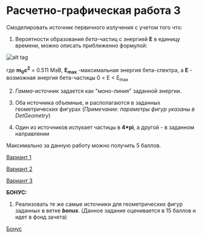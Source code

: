 # Расчетно-графическая работа 3

Смоделировать источник первичного излучения с учетом того что:

1. Вероятности образования <i>бета</i>-частиц с энергией <b>E</b> в единицу времени, можно описать приближенно формулой:

![alt tag](https://github.com/dep24/M_DGW_3/blob/master/res/Screenshot_20170414_215925.png)

  где <b>m<sub>0</sub>c<sup>2</sup></b> = 0.511 МэВ, <b>Е<sub>max</sub></b> -максимальная энергия бета-спектра, а <b>Е</b> - возможная энергия бета-частицы 0 < E < E<sub>max</sub>

2. <i>Гамма</i>-источник задается как "моно-линия" заданной энергии.

3. Оба источника объемные, и располагаются в заданных геометрических фигурах (<i>Примечание: параметры фигур указаны в DetGeometry</i>)

4. Один из источников испукает частицы в <b>4*pi</b>, а другой - в заданном направлении

Максимально за данную работу можно получить 5 баллов.

[Вариант 1](https://github.com/dep24/M_DGW_3/tree/DGW3_V1)

[Вариант 2](https://github.com/dep24/M_DGW_3/tree/DGW3_V2)

[Вариант 3](https://github.com/dep24/M_DGW_3/tree/DGW3_V3)

<b>БОНУС:</b>

1. Реализовать те же самые источники для геометрических фигур заданных в ветке <b><i>bonus</i></b>. (Данное задание оценивается в 15 баллов и идет в фонд зачета)

[Бонус](https://github.com/dep24/M_DGW_3/tree/bonus)

